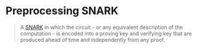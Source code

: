 # Preprocessing SNARK
> A [SNARK](./snark.md) in which the circuit - or any equivalent description of the computation - is encoded into a proving key and verifying key that are produced ahead of time and independently from any proof.